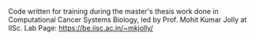 Code written for training during the master's thesis work done in Computational Cancer Systems Biology, led by Prof. Mohit Kumar Jolly at IISc.
Lab Page: https://be.iisc.ac.in/~mkjolly/
